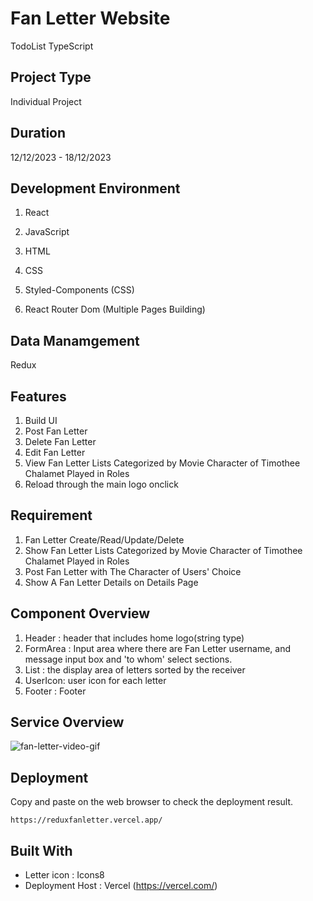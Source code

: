 # Fan Letter Website

TodoList TypeScript

## Project Type

Individual Project

## Duration

12/12/2023 - 18/12/2023

## Development Environment

1. React
2. JavaScript
3. HTML
4. CSS

5. Styled-Components (CSS)
6. React Router Dom (Multiple Pages Building)

## Data Manamgement

Redux

## Features

1. Build UI
2. Post Fan Letter
3. Delete Fan Letter
4. Edit Fan Letter
5. View Fan Letter Lists Categorized by Movie Character of Timothee Chalamet Played in Roles
6. Reload through the main logo onclick

## Requirement

1. Fan Letter Create/Read/Update/Delete
2. Show Fan Letter Lists Categorized by Movie Character of Timothee Chalamet Played in Roles
3. Post Fan Letter with The Character of Users' Choice
4. Show A Fan Letter Details on Details Page

## Component Overview

1. Header : header that includes home logo(string type)
2. FormArea : Input area where there are Fan Letter username, and message input box and 'to whom' select sections.
3. List : the display area of letters sorted by the receiver
4. UserIcon: user icon for each letter
5. Footer : Footer

## Service Overview

![fan-letter-video-gif](https://github.com/dancinncoder/fanletter/assets/127386988/94d7afe4-443a-43fc-86fc-4573c044d67c)

## Deployment

Copy and paste on the web browser to check the deployment result.

```
https://reduxfanletter.vercel.app/

```

## Built With

- Letter icon : Icons8
- Deployment Host : Vercel (https://vercel.com/)
